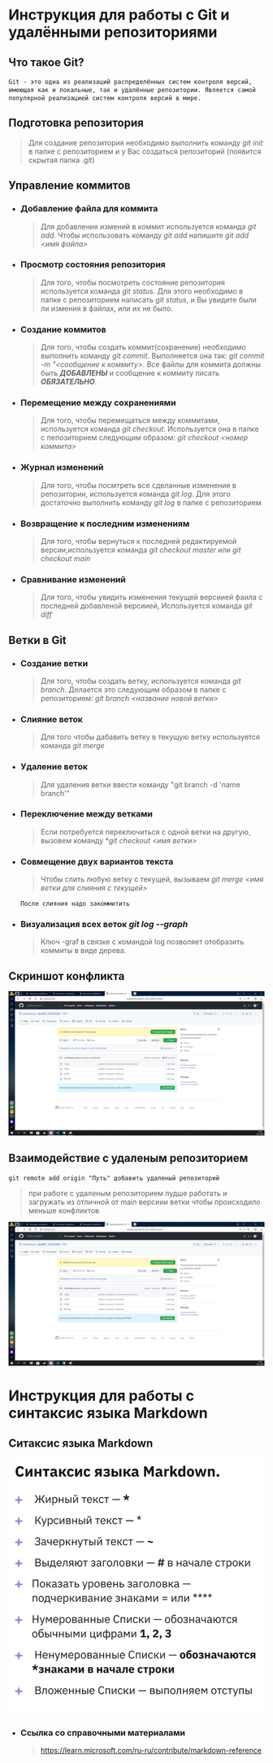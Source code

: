 #
# Инструкция для работы с Git и удалёнными репозиториями

## Что такое Git?

    Git - это одна из реализаций распределённых систем контроля версий, имеющая как и локальные, так и удалённые репозитории. Является самой популярной реализацией систем контроля версий в мире.
      
## Подготовка репозитория

>Для создание репозитория необходимо выполнить команду *git init*  в папке с репозиторием и у Вас создаться репозиторий (появится скрытая папка .git)

## Управление коммитов

- ### Добавление файла для коммита

    >Для добавления измений в коммит используется команда *git add*. Чтобы использовать команду *git add* напишите *git add <имя файла>*

- ### Просмотр состояния репозитория

  >Для того, чтобы посмотреть состояние репозитория используется команда *git status*. Для этого необходимо в папке с репозиторием написать *git status*, и Вы увидите были ли измения в файлах, или их не было.

- ### Создание коммитов

  >Для того, чтобы создать коммит(сохранение) необходимо выполнить команду *git commit*. Выполняется она так: *git commit -m "<сообщение к коммиту>*. Все файлы для коммита должны быть ***ДОБАВЛЕНЫ*** и сообщение к коммиту писать ***ОБЯЗАТЕЛЬНО***.

- ### Перемещение между сохранениями

  >Для того, чтобы перемещаться между коммитами, используется команда *git checkout*. Используется она в папке с пепозиторием следующим образом: *git checkout <номер коммита>*

- ### Журнал изменений

  >Для того, чтобы посмтреть все сделанные изменения в репозитории, используется команда *git log*. Для этого достаточно выполнить команду *git log* в папке с репозиторием

- ### Возвращение к последним изменениям

  >Для того, чтобы вернуться к последней редактируемой версии,используется команда *git checkout master* или *git checkout main*

- ### Сравнивание изменений

  >Для того, чтобы увидить изменения текущей версиией фаила с последней добавленой версиией, Используется команда *git diff*

## Ветки в Git

- ### Создание ветки

  >Для того, чтобы создать ветку, используется команда *git branch*. Делается это следующим образом в папке с репозиторием: *git branch <название новой ветки>*

- ### Слияние веток

  >Для того чтобы дабавить ветку в текущую ветку используется команда *git merge <name branch>*

- ### Удаление веток
  >Для удаления ветки ввести команду "git branch -d 'name branch'"

- ### Переключение между ветками
  >Если потребуется переключиться с одной ветки на другую, вызовем команду **git checkout <имя
ветки>*

- ### Совмещение двух вариантов текста
  >Чтобы слить любую ветку с текущей, вызываем
*git merge <имя ветки для слияния с текущей>*

      После слияния надо закоммитить

- ### Визуализация всех веток *git log --graph*
  >Ключ -graf в связке с командой log позволяет отобразить коммиты в виде дерева.

## Скриншот конфликта

![<Скриншот конфликта>](/4.png)

## Взаимодействие с удаленым репозиторием

    git remote add origin "Путь" добавить удаленый репозиторий
  > при работе с удаленым репозиторием лудше работать и загружать из отличной от main версиии ветки чтобы происходило меньше конфликтов

![<Скриншот request >](/4.png)


<!--- Больше надо больше шпоргалок :) 
При мердже с test1 почемуто не добавился коммит да и нет в терминале других на скриншоте 2.png--->

#
# Инструкция для работы с синтаксис языка Markdown

## Ситаксис языка Markdown

![<Шпоргалка для синтакса>](/1.png)


- ### Ссылка со справочными материалами
  >https://learn.microsoft.com/ru-ru/contribute/markdown-reference